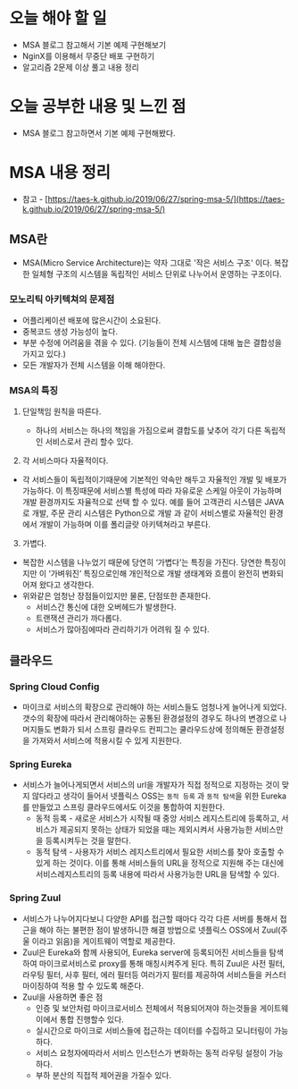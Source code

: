 # 오늘 해야 할 일
* MSA 블로그 참고해서 기본 예제 구현해보기
* NginX를 이용해서 무중단 배포 구현하기
* 알고리즘 2문제 이상 풀고 내용 정리

# 오늘 공부한 내용 및 느낀 점
* MSA 블로그 참고하면서 기본 예제 구현해봤다.

# MSA 내용 정리
- 참고 - [https://taes-k.github.io/2019/06/27/spring-msa-5/](https://taes-k.github.io/2019/06/27/spring-msa-5/)

## MSA란

- MSA(Micro Service Architecture)는 약자 그대로 '작은 서비스 구조' 이다. 복잡한 일체형 구조의 시스템을 독립적인 서비스 단위로 나누어서 운영하는 구조이다.

### 모노리틱 아키텍쳐의 문제점

- 어플리케이션 배포에 많은시간이 소요된다.
- 중복코드 생성 가능성이 높다.
- 부분 수정에 어려움을 겪을 수 있다. (기능들이 전체 시스템에 대해 높은 결합성을 가지고 있다.)
- 모든 개발자가 전체 시스템을 이해 해야한다.

### MSA의 특징

1. 단일책임 원칙을 따른다.
    - 하나의 서비스는 하나의 책임을 가짐으로써 결합도를 낮추어 각기 다른 독립적인 서비스로서 관리 할수 있다.

2. 각 서비스마다 자율적이다.

- 각 서비스들이 독립적이기때문에 기본적인 약속만 해두고 자율적인 개발 및 배포가 가능하다. 이 특징때문에 서비스별 특성에 따라 자유로운 스케일 아웃이 가능하며 개발 환경까지도 자율적으로 선택 할 수 있다. 예를 들어 고객관리 시스템은 JAVA로 개발, 주문 관리 시스템은 Python으로 개발 과 같이 서비스별로 자율적인 환경에서 개발이 가능하며 이를 폴리글랏 아키텍쳐라고 부른다.

3. 가볍다.

- 복잡한 시스템을 나누었기 때문에 당연히 ‘가볍다’는 특징을 가진다. 당연한 특징이지만 이 ‘가벼워진’ 특징으로인해 개인적으로 개발 생태계와 흐름이 완전히 변화되어져 왔다고 생각한다.
- 위와같은 엄청난 장점들이있지만 물론, 단점또한 존재한다.
    - 서비스간 통신에 대한 오버헤드가 발생한다.
    - 트랜잭션 관리가 까다롭다.
    - 서비스가 많아짐에따라 관리하기가 어려워 질 수 있다.

## 클라우드

### Spring Cloud Config

- 마이크로 서비스의 확장으로 관리해야 하는 서비스들도 엄청나게 늘어나게 되었다. 갯수의 확장에 따라서 관리해야하는 공통된 환경설정의 경우도 하나의 변경으로 나머지들도 변화가 되서 스프링 클라우드 컨피그는 쿨라우드상에 정의해둔 환경설정을 가져와서 서비스에 적용시킬 수 있게 지원한다.

### Spring Eureka

- 서비스가 늘어나게되면서 서비스의 url을 개발자가 직접 정적으로 지정하는 것이 맞지 않다라고 생각이 들어서 넷플릭스 OSS는 `동적 등록` 과 `동적 탐색`을 위한 Eureka를 만들었고 스프링 클라우드에서도 이것을 통합하여 지원한다.
    - 동적 등록 - 새로운 서비스가 시작될 때 중앙 서비스 레지스트리에 등록하고, 서비스가 제공되지 못하는 상태가 되었을 때는 제외시켜서 사용가능한 서비스만을 등록시켜두는 것을 말한다.
    - 동적 탐색 - 사용자가 서비스 레지스트리에서 필요한 서비스를 찾아 호출할 수 있게 하는 것이다. 이를 통해 서비스들의 URL을 정적으로 지원해 주는 대신에 서비스레지스트리의 등록 내용에 따라서 사용가능한 URL을 탐색할 수 있다.

### Spring Zuul

- 서비스가 나누어지다보니 다양한 API를 접근할 때마다 각각 다른 서버를 통해서 접근을 해야 하는 불편한 점이 발생하니깐 해결 방법으로 넷플릭스 OSS에서 Zuul(주울 이라고 읽음)을 게이트웨이 역할로 제공한다.
- Zuul은 Eureka와 함께 사용되어, Eureka server에 등록되어진 서비스들을 탐색하여 마이크로서비스로 proxy를 통해 매칭시켜주게 된다. 특히 Zuul은 사전 필터, 라우팅 필터, 사후 필터, 에러 필터등 여러가지 필터를 제공하여 서비스들을 커스터마이징하여 적용 할 수 있도록 해준다.
- Zuul을 사용하면 좋은 점
    - 인증 및 보안처럼 마이크로서비스 전체에서 적용되어져야 하는것들을 게이트웨이에서 통합 진행할수 있다.
    - 실시간으로 마이크로 서비스들에 접근하는 데이터를 수집하고 모니터링이 가능하다.
    - 서비스 요청자에따라서 서비스 인스턴스가 변화하는 동적 라우팅 설정이 가능하다.
    - 부하 분산의 직접적 제어권을 가질수 있다.